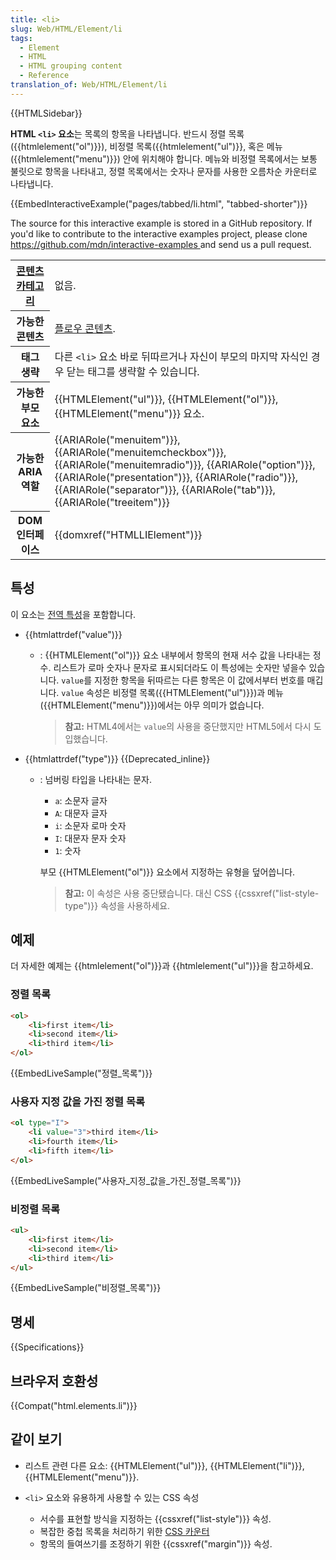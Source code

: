 ```yaml
---
title: <li>
slug: Web/HTML/Element/li
tags:
  - Element
  - HTML
  - HTML grouping content
  - Reference
translation_of: Web/HTML/Element/li
---
```


{{HTMLSidebar}}

**HTML `<li>` 요소**는 목록의 항목을 나타냅니다. 반드시 정렬 목록({{htmlelement("ol")}}), 비정렬 목록({{htmlelement("ul")}}, 혹은 메뉴({{htmlelement("menu")}}) 안에 위치해야 합니다. 메뉴와 비정렬 목록에서는 보통 불릿으로 항목을 나타내고, 정렬 목록에서는 숫자나 문자를 사용한 오름차순 카운터로 나타냅니다.

{{EmbedInteractiveExample("pages/tabbed/li.html", "tabbed-shorter")}}

<p class="hidden">The source for this interactive example is stored in a GitHub repository. If you'd like to contribute to the interactive examples project, please clone <a href="https://github.com/mdn/interactive-examples">https://github.com/mdn/interactive-examples </a>and send us a pull request.</p>

<table class="properties">
  <tbody>
    <tr>
      <th scope="row">
        <a href="/ko/docs/Web/Guide/HTML/컨텐트_카테고리">콘텐츠 카테고리</a>
      </th>
      <td>없음.</td>
    </tr>
    <tr>
      <th scope="row">가능한 콘텐츠</th>
      <td>
        <a href="/ko/docs/Web/Guide/HTML/컨텐트_카테고리#플로우_콘텐츠"
          >플로우 콘텐츠</a
        >.
      </td>
    </tr>
    <tr>
      <th scope="row">태그 생략</th>
      <td>
        다른 <code>&#x3C;li></code> 요소 바로 뒤따르거나 자신이 부모의 마지막
        자식인 경우 닫는 태그를 생략할 수 있습니다.
      </td>
    </tr>
    <tr>
      <th scope="row">가능한 부모 요소</th>
      <td>
        {{HTMLElement("ul")}}, {{HTMLElement("ol")}},
        {{HTMLElement("menu")}} 요소.
      </td>
    </tr>
    <tr>
      <th scope="row">가능한 ARIA 역할</th>
      <td>
        {{ARIARole("menuitem")}},
        {{ARIARole("menuitemcheckbox")}},
        {{ARIARole("menuitemradio")}}, {{ARIARole("option")}},
        {{ARIARole("presentation")}}, {{ARIARole("radio")}},
        {{ARIARole("separator")}}, {{ARIARole("tab")}},
        {{ARIARole("treeitem")}}
      </td>
    </tr>
    <tr>
      <th scope="row">DOM 인터페이스</th>
      <td>{{domxref("HTMLLIElement")}}</td>
    </tr>
  </tbody>
</table>

## 특성

이 요소는 [전역 특성](/ko/docs/Web/HTML/Global_attributes)을 포함합니다.

- {{htmlattrdef("value")}}

  - : {{HTMLElement("ol")}} 요소 내부에서 항목의 현재 서수 값을 나타내는 정수. 리스트가 로마 숫자나 문자로 표시되더라도 이 특성에는 숫자만 넣을수 있습니다. `value`를 지정한 항목을 뒤따르는 다른 항목은 이 값에서부터 번호를 매깁니다. `value` 속성은 비정렬 목록({{HTMLElement("ul")}})과 메뉴({{HTMLElement("menu")}})에서는 아무 의미가 없습니다.

    > **참고:** HTML4에서는 `value`의 사용을 중단했지만 HTML5에서 다시 도입했습니다.

- {{htmlattrdef("type")}} {{Deprecated_inline}}

  - : 넘버링 타입을 나타내는 문자.

    - `a`: 소문자 글자
    - `A`: 대문자 글자
    - `i`: 소문자 로마 숫자
    - `I`: 대문자 문자 숫자
    - `1`: 숫자

    부모 {{HTMLElement("ol")}} 요소에서 지정하는 유형을 덮어씁니다.

    > **참고:** 이 속성은 사용 중단됐습니다. 대신 CSS {{cssxref("list-style-type")}} 속성을 사용하세요.

## 예제

더 자세한 예제는 {{htmlelement("ol")}}과 {{htmlelement("ul")}}을 참고하세요.

### 정렬 목록

```html
<ol>
    <li>first item</li>
    <li>second item</li>
    <li>third item</li>
</ol>
```

{{EmbedLiveSample("정렬_목록")}}

### 사용자 지정 값을 가진 정렬 목록

```html
<ol type="I">
    <li value="3">third item</li>
    <li>fourth item</li>
    <li>fifth item</li>
</ol>
```

{{EmbedLiveSample("사용자_지정_값을_가진_정렬_목록")}}

### 비정렬 목록

```html
<ul>
    <li>first item</li>
    <li>second item</li>
    <li>third item</li>
</ul>
```

{{EmbedLiveSample("비정렬_목록")}}

## 명세

{{Specifications}}

## 브라우저 호환성

{{Compat("html.elements.li")}}

## 같이 보기

- 리스트 관련 다른 요소: {{HTMLElement("ul")}}, {{HTMLElement("li")}}, {{HTMLElement("menu")}}.
- `<li>` 요소와 유용하게 사용할 수 있는 CSS 속성

  - 서수를 표현할 방식을 지정하는 {{cssxref("list-style")}} 속성.
  - 복잡한 중첩 목록을 처리하기 위한 [CSS 카운터](/ko/docs/Web/CSS/CSS_Lists_and_Counters/Using_CSS_counters)
  - 항목의 들여쓰기를 조정하기 위한 {{cssxref("margin")}} 속성.
